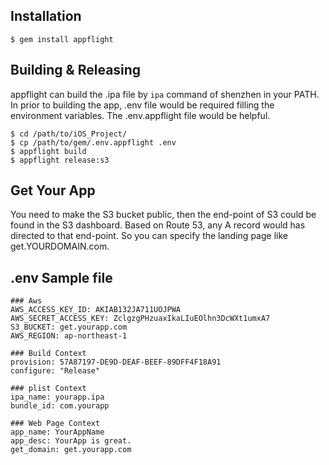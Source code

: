 ## Installation

    $ gem install appflight

## Building & Releasing

appflight can build the .ipa file by `ipa` command of shenzhen in your PATH. In prior to building the app, .env file would be required filling the environment variables. The .env.appflight file would be helpful.

    $ cd /path/to/iOS_Project/
    $ cp /path/to/gem/.env.appflight .env
    $ appflight build
    $ appflight release:s3
    
## Get Your App

You need to make the S3 bucket public, then the end-point of S3 could be found in the S3 dashboard. Based on Route 53, any A record would has directed to that end-point. So you can specify the landing page like get.YOURDOMAIN.com.


## .env Sample file

```
### Aws
AWS_ACCESS_KEY_ID: AKIAB132JA711UOJPWA
AWS_SECRET_ACCESS_KEY: ZclgzgPHzuaxIkaLIuEOlhn3DcWXt1umxA7
S3_BUCKET: get.yourapp.com
AWS_REGION: ap-northeast-1

### Build Context
provision: 57A87197-DE9D-DEAF-BEEF-89DFF4F18A91
configure: "Release"

### plist Context
ipa_name: yourapp.ipa
bundle_id: com.yourapp

### Web Page Context
app_name: YourAppName
app_desc: YourApp is great.
get_domain: get.yourapp.com
```
